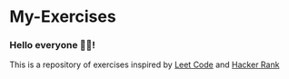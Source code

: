 # My-Exercises

### Hello everyone 👋👋!
This is a repository of exercises inspired by [Leet Code](https://leetcode.com/) and [Hacker Rank](https://www.hackerrank.com/)
